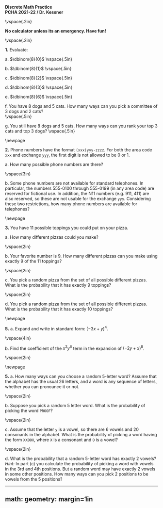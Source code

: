 __Discrete Math Practice__  
__PCHA 2021-22 / Dr. Kessner__  

\vspace{.2in}

__No calculator unless its an emergency.  Have fun!__

\vspace{.2in}

__1.__  Evaluate:

a. $\dbinom{8}{0}$
\vspace{.5in}

b. $\dbinom{8}{1}$
\vspace{.5in}

c. $\dbinom{8}{2}$
\vspace{.5in}

d. $\dbinom{8}{3}$
\vspace{.5in}

e. $\dbinom{8}{6}$
\vspace{.5in}

f. You have 8 dogs and 5 cats.  How many ways can you pick a committee of 3
dogs and 2 cats?  
\vspace{.5in}

g. You still have 8 dogs and 5 cats.  How many ways can you rank your top 3 cats and top 3 dogs?
\vspace{.5in}

\newpage

__2.__ Phone numbers have the format `(xxx)yyy-zzzz`.  For both the area code
`xxx` and exchange `yyy`, the first digit is not allowed to be 0 or 1.

a. How many possible phone numbers are there?  

\vspace{3in}

b. Some phone numbers are not available for standard telephones.  In
particular, the numbers 555-0100 through 555-0199 (in any area code) are
reserved for fictional use.  In addition, the N11 numbers (e.g. 911, 411) are
also reserved, so these are not usable for the exchange `yyy`.  Considering
these two restrictions, how many phone numbers are available for telephones?

\newpage

__3.__  You have 11 possible toppings you could put on your pizza.  

a. How many different pizzas could you make?

\vspace{2in}

b. Your favorite number is 9.  How many different pizzas can you
make using exactly 9 of the 11 toppings?

\vspace{2in}

c. You pick a random pizza from the set of all possible different
pizzas.  What is the probability that it has exactly 9 toppings?

\vspace{2in}

d. You pick a random pizza from the set of all possible different
pizzas.  What is the probability that it has exactly 10 toppings?

\newpage


__5.__ a. Expand and write in standard form: $(-3x+y)^4$.


\vspace{4in}


b. Find the coefficient of the $x^2 y^6$ term in the expansion of $(-2y+x)^8$.

\vspace{2in}


\newpage

__5.__ a. How many ways can you choose a random 5-letter word?  Assume that the
alphabet has the usual 26 letters, and a word is any sequence of letters,
whether you can pronounce it or not.

\vspace{2in}

b. Suppose you pick a random 5 letter word.  What is the probability of picking
the word `PROOF`? 

\vspace{2in}

c. Assume that the letter `y` is a vowel, so there are 6 vowels and 20
consonants in the alphabet.  What is the probability of picking a word having
the form `XXOOX`, where `X` is a consonant and `O` is a vowel?

\vspace{2in}

d. What is the probability that a random 5-letter word has exactly
2 vowels?  _Hint:_ In part (c) you calculate the probability of
picking a word with vowels in the 3rd and 4th positions.  But a
random word may have exactly 2 vowels in some other positions.
How many ways can you pick 2 positions to be vowels from the 5
positions?



---
math: <script src="https://cdnjs.cloudflare.com/ajax/libs/mathjax/2.7.1/MathJax.js?config=TeX-AMS_CHTML-full" type="text/javascript"></script>
geometry: margin=1in
---


